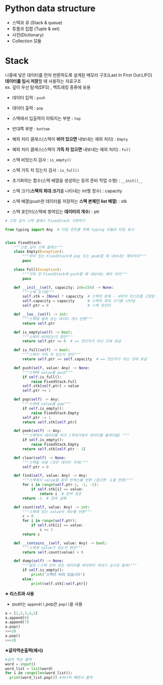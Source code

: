 # Python data structure
- 스택과 큐 (Stack & queue)
- 튜플과 집합 (Tuple & set)
- 사전(Dictionary)
- Collection 모듈

# Stack 
나중에 넣은 데이터를 먼저 반환하도록 설계된 메모리 구조(Last In First Out:LIFO)<br>
**데이터를 임시 저장**할 때 사용하는 자료구조<br>
ex. 깊이 우선 탐색(DFS) , 백트래킹 종류에 유용
- 데이터 입력 : ```push```
- 데이터 출력 : ```pop```
- 스택에서 입출력이 이뤄지는 부분 : ```top```
- 반대쪽 부분 : ```bottom```
- 예외 처리 클래스(스택이 **비어 있으면** 내보내는 예외 처리) : ```Empty```
- 예외 처리 클래스(스택이 **가득 차 있으면** 내보내는 예외 처리) : ```Full```
- 스택 비었는지 검사 : ```is_empty()```
- 스택 가득 차 있는지 검사 : ```is_full()```
- 초기화하는 함수(스택 배열을 생성하는 등의 준비 작업 수행) : ```__init()__```

- 스택 크기(**스택의 최대 크기**를 나타내는 int형 정수) : capacity
- 스택 배열(push한 데이터를 저장하는 **스택 본체인 list 배열**) : stk
- 스택 포인터(스택에 쌓여있는 **데이터의 개수**) : ptr

```python
# 고정 길이 스택 클래스 FixedStack 구현하기

from typing import Any  # 타입 힌트를 위해 typing 모듈로 타입 표시


class FixedStack:
    """고정 길이 스택 클래스"""
    class Empty(Exception):
        """비어 있는 FixedStack에 pop 또는 peek할 때 내보내는 예외처리"""
        pass

    class Full(Exception):
        """가득 찬 FixedStack에 push할 때 내보내는 예외 처리"""
        pass

    def __init__(self, capacity: int=256) -> None:
        """스택 초기화"""
        self.stk = [None] * capacity  # 스택의 본체 - 내부의 리스트를 고정된 크기로 초기화
        self.capacity = capacity      # 스택의 최대 크기를 나타냄
        self.ptr = 0                  # 스택 포인터

    def __len__(self) -> int:
        """스택에 쌓여 있는 데이터 개수 반환"""
        return self.ptr

    def is_empty(self) -> bool:
        """스택이 비어있는지 판단"""
        return self.ptr <= 0  # == 연산자가 아닌 것에 유념

    def is_full(self) -> bool:
        """스택이 가득 차 있는지 판단"""
        return self.ptr >= self.capacity  # == 연산자가 아닌 것에 유념

    def push(self, value: Any) -> None:
        """스택에 value를 push"""
        if self.is_full():
            raise FixedStack.Full
        self.stk[self.ptr] = value
        self.ptr += 1

    def pop(self) -> Any:
        """스택에 value를 pop"""
        if self.is_empty():
            raise FixedStack.Empty
        self.ptr -= 1
        return self.stk[self.ptr]

    def peek(self) -> Any:
        """스택에서 데이터를 피크 (꼭대기에서 데이터를 들여다봄) """
        if self.is_empty():
            raise FixedStack.Empty
        return self.stk[self.ptr - 1]

    def clear(self) -> None:
        """스택을 비움 (모든 데이터 삭제)"""
        self.ptr = 0

    def find(self, value: Any) -> Any:
        """스택에서 value를 찾아 인덱스를 반환 (없으면 -1을 반환)"""
        for i in range(self.ptr-1, -1, -1):
            if self.stk[i] == value:
                return i  # 검색 성공
        return -1  # 검색 실패

    def count(self, value: Any) -> int:
        """스택에 있는 value의 개수를 반환"""
        c = 0
        for i in range(self.ptr):
            if self.stk[i] == value:
                c += 1
        return c

    def __contains__(self, value: Any) -> bool:
        """스택에 value가 있는지 판단"""
        return self.count(value) > 0

    def dump(self) -> None:
        """덤프 (스택 안의 모든 데이터를 바닥부터 꼭대기 순으로 출력)"""
        if self.is_empty():
            print('스택이 비어 있습니다')
        else:
            print(self.stk[:self.ptr])
```

**※ 리스트와 사용** 
- push는 ```append()```,pop은 ```pop()```을 사용
```python
a = [1,2,3,4,5]
a.append(6)
a.append(7)
a.pop()
>>>20
a.pop()
>>>10
```

**※글자역순출력(예시)**
```python
#글자 역순 출력
word = input()
word_list = list(word)
for i in range(len(word_list)):
  print(word_list.pop()) #하나씩 빼면서 출력
```
